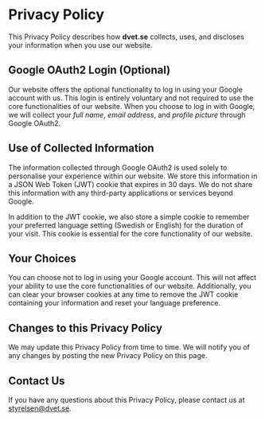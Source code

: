 # Privacy Policy

This Privacy Policy describes how **dvet.se** collects, uses, and discloses your information when you use our website.

## Google OAuth2 Login (Optional)

Our website offers the optional functionality to log in using your Google account with us. This login is entirely voluntary and not required to use the core functionalities of our website. When you choose to log in with Google, we will collect your *full name*, *email address*, and *profile picture* through Google OAuth2.

## Use of Collected Information

The information collected through Google OAuth2 is used solely to personalise your experience within our website. We store this information in a JSON Web Token (JWT) cookie that expires in 30 days. We do not share this information with any third-party applications or services beyond Google.

In addition to the JWT cookie, we also store a simple cookie to remember your preferred language setting (Swedish or English) for the duration of your visit. This cookie is essential for the core functionality of our website.

## Your Choices

You can choose not to log in using your Google account. This will not affect your ability to use the core functionalities of our website. Additionally, you can clear your browser cookies at any time to remove the JWT cookie containing your information and reset your language preference.

## Changes to this Privacy Policy

We may update this Privacy Policy from time to time. We will notify you of any changes by posting the new Privacy Policy on this page.

## Contact Us

If you have any questions about this Privacy Policy, please contact us at [styrelsen@dvet.se](mailto:styrelsen@dvet.se?subject=[Privacy%20Policy]%20).